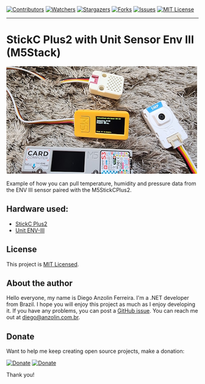 <!-- PROJECT SHIELDS -->
<!--
*** I'm using markdown "reference style" links for readability.
*** Reference links are enclosed in brackets [ ] instead of parentheses ( ).
*** See the bottom of this document for the declaration of the reference variables
*** for contributors-url, forks-url, etc. This is an optional, concise syntax you may use.
*** https://www.markdownguide.org/basic-syntax/#reference-style-links
-->
[![Contributors][contributors-shield]][contributors-url]
[![Watchers][watchers-shield]][watchers-url]
[![Stargazers][stars-shield]][stars-url]
[![Forks][forks-shield]][forks-url]
[![Issues][issues-shield]][issues-url]
[![MIT License][license-shield]][license-url]

---

# StickC Plus2 with Unit Sensor Env III (M5Stack)

![Alt text](result.jpg?raw=true "M5StickCPlus2")

Example of how you can pull temperature, humidity and pressure data from the ENV III sensor paired with the M5StickCPlus2.

## Hardware used:
- [StickC Plus2](https://docs.m5stack.com/en/core/M5StickC%20PLUS2)
- [Unit ENV-III](https://docs.m5stack.com/en/unit/envIII)

## License

This project is [MIT Licensed](https://github.com/anzolin/M5StickCPlus2SensorEnvIII/blob/master/LICENSE).

  
## About the author

Hello everyone, my name is Diego Anzolin Ferreira. I'm a .NET developer from Brazil. I hope you will enjoy this project as much as I enjoy developing it. If you have any problems, you can post a [GitHub issue](https://github.com/anzolin/M5StickCPlus2SensorEnvIII/issues). You can reach me out at diego@anzolin.com.br.


## Donate
  
Want to help me keep creating open source projects, make a donation:

[![Donate](https://img.shields.io/badge/Donate-PayPal-green.svg?style=for-the-badge)](https://www.paypal.com/donate?business=DN2VPNW42RTXY&no_recurring=0&currency_code=BRL) [![Donate](https://img.shields.io/badge/-buy_me_a%C2%A0coffee-gray?logo=buy-me-a-coffee&style=for-the-badge)](https://www.buymeacoffee.com/anzolin)

Thank you!



<!-- MARKDOWN LINKS & IMAGES -->
<!-- https://www.markdownguide.org/basic-syntax/#reference-style-links -->
[contributors-shield]: https://img.shields.io/github/contributors/anzolin/M5StickCPlus2SensorEnvIII.svg?style=for-the-badge
[contributors-url]: https://github.com/anzolin/M5StickCPlus2SensorEnvIII/graphs/contributors
[forks-shield]: https://img.shields.io/github/forks/anzolin/M5StickCPlus2SensorEnvIII.svg?style=for-the-badge
[forks-url]: https://github.com/anzolin/M5StickCPlus2SensorEnvIII/network/members
[watchers-shield]: https://img.shields.io/github/watchers/anzolin/M5StickCPlus2SensorEnvIII.svg?style=for-the-badge
[watchers-url]: https://github.com/anzolin/M5StickCPlus2SensorEnvIII/watchers
[stars-shield]: https://img.shields.io/github/stars/anzolin/M5StickCPlus2SensorEnvIII.svg?style=for-the-badge
[stars-url]: https://github.com/anzolin/M5StickCPlus2SensorEnvIII/stargazers
[issues-shield]: https://img.shields.io/github/issues/anzolin/M5StickCPlus2SensorEnvIII.svg?style=for-the-badge
[issues-url]: https://github.com/anzolin/M5StickCPlus2SensorEnvIII/issues
[license-shield]: https://img.shields.io/github/license/anzolin/M5StickCPlus2SensorEnvIII.svg?style=for-the-badge
[license-url]: https://github.com/anzolin/M5StickCPlus2SensorEnvIII/blob/master/LICENSE.txt

